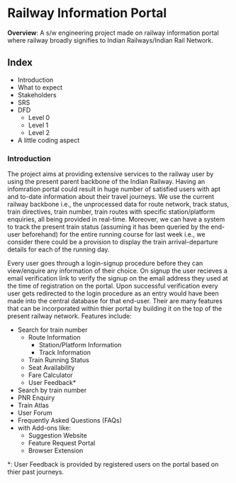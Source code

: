 # Railway Information Portal

**Overview**: A s/w engineering project made on railway information portal where railway broadly signifies to Indian Railways/Indian Rail Network.

## Index

- Introduction
- What to expect
- Stakeholders
- SRS
- DFD
  - Level 0
  - Level 1
  - Level 2
- A little coding aspect

### Introduction

The project aims at providing extensive services to the railway user by using the present parent backbone of the Indian Railway. Having an infomration portal could result in huge number of satisfied users with apt and to-date information about their travel journeys. We use the current railway backbone i.e., the unprocessed data for route network, track status, train directives, train number, train routes with specific station/platform enquiries, all being provided in real-time. Moreover, we can have a system to track the present train status (assuming it has been queried by the end-user beforehand) for the entire running course for last week i.e., we consider there could be a provision to display the train arrival-departure details for each of the running day.

Every user goes through a login-signup procedure before they can view/enquire any information of their choice. On signup the user recieves a email verification link to verify the signup on the email address they used at the time of registration on the portal. Upon successful verification every user gets redirected to the login procedure as an entry would have been made into the central database for that end-user. Their are many features that can be incorporated within thier portal by building it on the top of the present railway network. Features include:

- Search for train number
  - Route Information
    - Station/Platform Information
    - Track Information
  - Train Running Status
  - Seat Availability
  - Fare Calculator
  - User Feedback*
- Search by train number
- PNR Enquiry
- Train Atlas
- User Forum
- Frequently Asked Questions (FAQs)
- with Add-ons like:
  - Suggestion Website
  - Feature Request Portal
  - Browser Extension

*: User Feedback is provided by registered users on the portal based on thier past journeys.
